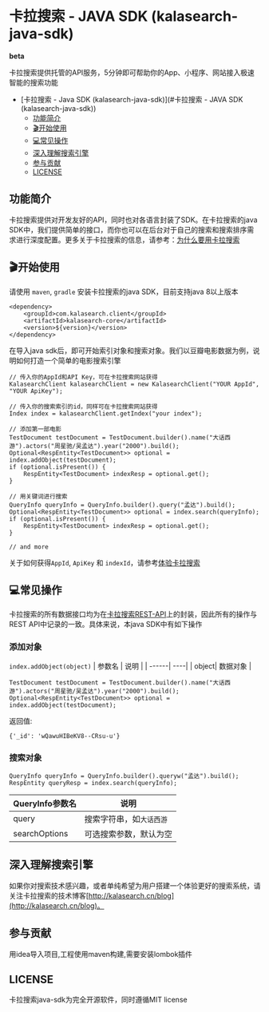 # 卡拉搜索 - JAVA SDK (kalasearch-java-sdk)

**beta**   

卡拉搜索提供托管的API服务，5分钟即可帮助你的App、小程序、网站接入极速智能的搜索功能
- [卡拉搜索 - Java SDK (kalasearch-java-sdk)](#卡拉搜索 - JAVA SDK (kalasearch-java-sdk))
  - [功能简介](#功能简介)
  - [🎬开始使用](#🎬开始使用)
  - [💻常见操作](#💻常见操作)
  - [深入理解搜索引擎](#深入理解搜索引擎)
  - [参与贡献](#参与贡献)  
  - [LICENSE](#license)
## 功能简介

卡拉搜索提供对开发友好的API，同时也对各语言封装了SDK。在卡拉搜索的java SDK中，我们提供简单的接口，而你也可以在后台对于自己的搜索和搜索排序需求进行深度配置。更多关于卡拉搜索的信息，请参考：[为什么要用卡拉搜索](https://kalasearch.cn/docs#%E4%B8%BA%E4%BB%80%E4%B9%88%E8%A6%81%E7%94%A8%E5%8D%A1%E6%8B%89%E6%90%9C%E7%B4%A2)

## 🎬开始使用

请使用 `maven`, `gradle` 安装卡拉搜索的java SDK，目前支持java 8以上版本

```
<dependency>
    <groupId>com.kalasearch.client</groupId>
    <artifactId>kalasearch-core</artifactId>
    <version>${version}</version>
</dependency>
```

在导入java sdk后，即可开始索引对象和搜索对象。我们以豆瓣电影数据为例，说明如何打造一个简单的电影搜索引擎

```
// 传入你的AppId和API Key，可在卡拉搜索网站获得
KalasearchClient kalasearchClient = new KalasearchClient("YOUR AppId", "YOUR ApiKey");

// 传入你的搜索索引的id，同样可在卡拉搜索网站获得
Index index = kalasearchClient.getIndex("your index");

// 添加第一部电影
TestDocument testDocument = TestDocument.builder().name("大话西游").actors("周星驰/吴孟达").year("2000").build();
Optional<RespEntity<TestDocument>> optional = index.addObject(testDocument);
if (optional.isPresent()) {
    RespEntity<TestDocument> indexResp = optional.get();
}

// 用关键词进行搜索
QueryInfo queryInfo = QueryInfo.builder().query("孟达").build();
Optional<RespEntity<TestDocument>> optional = index.search(queryInfo);
if (optional.isPresent()) {
    RespEntity<TestDocument> indexResp = optional.get();
}

// and more
```

关于如何获得`AppId`, `ApiKey` 和 `indexId`，请参考[体验卡拉搜索](https://kalasearch.cn/docs/try-kalasearch)

## 💻常见操作

卡拉搜索的所有数据接口均为在[卡拉搜索REST-API](https://kalasearch.cn/docs/rest-api)上的封装，因此所有的操作与REST API中记录的一致。具体来说，本java SDK中有如下操作

### 添加对象
`index.addObject(object)` 
| 参数名 | 说明 |
| ------| ----|
| object| 数据对象 |


```
TestDocument testDocument = TestDocument.builder().name("大话西游").actors("周星驰/吴孟达").year("2000").build();
Optional<RespEntity<TestDocument>> optional = index.addObject(testDocument);
```

返回值: 

```
{'_id': 'wQawuHIBeKV8--CRsu-u'}
```

### 搜索对象
```
QueryInfo queryInfo = QueryInfo.builder().queryw("孟达").build();
RespEntity queryResp = index.search(queryInfo);
```
| QueryInfo参数名 | 说明 |
| ------| ----|
| query| 搜索字符串，如`大话西游`|
| searchOptions| 可选搜索参数，默认为空 |



## 深入理解搜索引擎
如果你对搜索技术感兴趣，或者单纯希望为用户搭建一个体验更好的搜索系统，请关注卡拉搜索的技术博客[http://kalasearch.cn/blog](http://kalasearch.cn/blog)。

## 参与贡献

用idea导入项目,工程使用maven构建,需要安装lombok插件

## LICENSE

卡拉搜索java-sdk为完全开源软件，同时遵循MIT license
